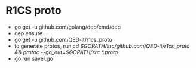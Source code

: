 # R1CS proto

- go get -u github.com/golang/dep/cmd/dep
- dep ensure
- go get -u github.com/QED-it/r1cs_proto 
- to generate protos, run *cd $GOPATH/src/github.com/QED-it/r1cs_proto && protoc --go_out=$GOPATH/src \*.proto*
- go run saver.go
